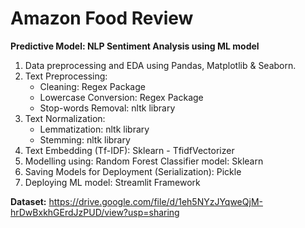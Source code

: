 # Amazon Food Review
**Predictive Model: NLP Sentiment Analysis using ML model**
1. Data preprocessing and EDA using Pandas, Matplotlib & Seaborn.
2. Text Preprocessing:
    - Cleaning: Regex Package
    - Lowercase Conversion: Regex Package
    - Stop-words Removal: nltk library
3. Text Normalization:
    - Lemmatization: nltk library
    - Stemming: nltk library
4. Text Embedding (Tf-IDF): Sklearn - TfidfVectorizer
5. Modelling using: Random Forest Classifier model: Sklearn
6. Saving Models for Deployment (Serialization): Pickle
7. Deploying ML model: Streamlit Framework

**Dataset:** https://drive.google.com/file/d/1eh5NYzJYqweQjM-hrDwBxkhGErdJzPUD/view?usp=sharing
